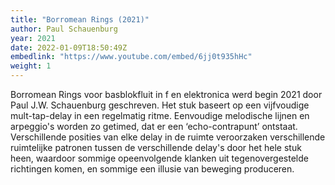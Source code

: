 ```yaml
---
title: "Borromean Rings (2021)"
author: Paul Schauenburg
year: 2021
date: 2022-01-09T18:50:49Z
embedlink: "https://www.youtube.com/embed/6jj0t935hHc"
weight: 1
---
```

Borromean Rings voor basblokfluit in f en elektronica werd begin 2021 door Paul J.W. Schauenburg geschreven. Het stuk baseert op een vijfvoudige mult-tap-delay in een regelmatig ritme. Eenvoudige melodische lijnen en arpeggio's worden zo getimed, dat er een ‘echo-contrapunt’ ontstaat. Verschillende posities van elke delay in de ruimte veroorzaken verschillende ruimtelijke patronen tussen de verschillende delay's door het hele stuk heen, waardoor sommige opeenvolgende klanken uit tegenovergestelde richtingen komen, en sommige een illusie van beweging produceren.
